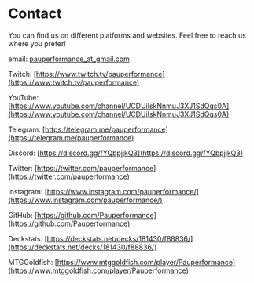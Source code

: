 # Contact

You can find us on different platforms and websites.
Feel free to reach us where you prefer!

email: [pauperformance_at_gmail.com](mailto:pauperformance@gmail.com)

Twitch: [https://www.twitch.tv/pauperformance](https://www.twitch.tv/pauperformance)

YouTube: [https://www.youtube.com/channel/UCDUiIskNnmuJ3XJ1SdQqs0A](https://www.youtube.com/channel/UCDUiIskNnmuJ3XJ1SdQqs0A)

Telegram: [https://telegram.me/pauperformance](https://telegram.me/pauperformance)

Discord: [https://discord.gg/fYQbpjjkQ3](https://discord.gg/fYQbpjjkQ3)

Twitter: [https://twitter.com/pauperformance](https://twitter.com/pauperformance)

Instagram: [https://www.instagram.com/pauperformance/](https://www.instagram.com/pauperformance/)

GitHub: [https://github.com/Pauperformance](https://github.com/Pauperformance)

Deckstats: [https://deckstats.net/decks/181430/f88836/](https://deckstats.net/decks/181430/f88836/)

MTGGoldfish: [https://www.mtggoldfish.com/player/Pauperformance](https://www.mtggoldfish.com/player/Pauperformance)


